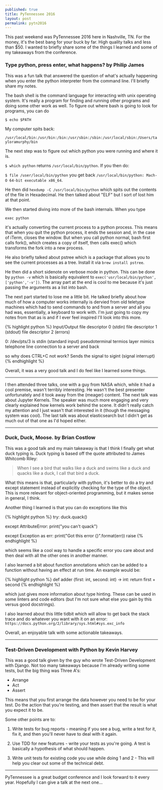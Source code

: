 ```yaml
---
published: true
title: PyTennessee 2016
layout: post
permalink: pytn2016
---
```

This past weekend was PyTennessee 2016 here in Nashville, TN. For the money, it's the best bang for your buck by far. High quality talks and less than $50. I wanted to briefly share some of the things I learned and some of my takeaways from the conference.

### Type python, press enter, what happens? by Philip James
This was a fun talk that answered the question of what's actually happening when you enter the python interpreter from the command line. I'll briefly share my notes.

The bash shell is the command language for interacting with unix operating system. It's really a program for finding and running other programs and doing some other work as well. To figure out where bash is going to look for programs, you can do 

`$ echo $PATH`

My computer spits back:

`/usr/local/bin:/usr/bin:/bin:/usr/sbin:/sbin:/usr/local/sbin:/Users/tayloramurphy/bin`

The next step was to figure out which python you were running and where it is.

`$ which python`  returns `/usr/local/bin/python`. If you then do:

`$ file /user/local/bin/python` you get back `/usr/local/bin/python: Mach-O 64-bit executable x86_64`. 

He then did `hexdump -C /usr/local/bin/python` which spits out the contents of the file in Hexadecimal. He then talked about "ELF" but I sort of lost him at that point.

We then started diving into more of the bash internals. When you type 

`exec python`

it's actually converting the current process to a python process. This means that when you quit the python process, it ends the session and, in the case of iTerm, closes the window. But when you call python normal, bash first calls fork(), which creates a copy of itself, then calls exec() which transforms the fork into a new process. 

He also briefly talked about pstree which is a package that allows you to see the current processes as a tree. Install it via `brew install pstree`.

He then did a short sidenote on verbose mode in python. This can be done by `python -v` which is basically equivalent to `exec('usr/local/bin/python', ['python','-v'])`. The array part at the end is cool to me because it's just passing the arguments as a list into bash.

The next part started to lose me a little bit. He talked briefly about how much of how a computer works internally is dervied from old teletype machines which had to send commands to and from a server and all you had was, essentially, a keyboard to work with. I'm just going to copy my notes from that as is and if I ever feel inspired I'll look into this more.

{% highlight python %}
Input/Output
file descriptor 0 (stdin)
file descriptor 1 (stdout)
file descriptor 2 (errors)

0: /dev/pts/3 is stdin (standard input) pseudoterminal
termios layer mimics telephone line connection to a server and back

so why does CTRL+C not work? Sends the signal to sigint (signal interrupt)
{% endhighlight %}

Overall, it was a very good talk and I do feel like I learned some things.

---

I then attended three talks, one with a guy from NASA which, while it had a cool premise, wasn't terribly interesting. He wasn't the best presenter unfortunately and it took away from the (meager) content. The next talk was about Jupyter Kernels. The speaker was much more engaging and very clearly explained how kernels work behind the scene. It didn't really catch my attention and I just wasn't that interested in it (though the messaging system was cool). The last talk was about elasticsearch but I didn't get as much out of that one as I'd hoped either.

---
### Duck, Duck, Moose. by Brian Costlow
This was a good talk and my main takeaway is that I think I finally get what duck typing is. Duck typing is based off the quote attributed to James Whitcomb Riley:

> When I see a bird that walks like a duck and swims like a duck and quacks like a duck, I call that bird a duck.

What this means is that, particularly with python, it's better to do a try and except statement instead of explicitly checking for the type of the object. This is more relevant for object-oriented programming, but it makes sense in general, I think.

Another thing I learned is that you can do exceptions like this 

{% highlight python %}
try:
	duck.quack()

except AttributeError:
	print("you can't quack")

except Exception as err:
	print("Got this error {}".format(err))
	raise 
{% endhighlight %}

which seems like a cool way to handle a specific error you care about and then deal with all the other ones in another manner. 

I also learned a bit about function annotations which can be added to a function without having an effect at run time. An example would be:

{% highlight python %}
def adder (first: int, second: int) -> int:
	return first + second
{% endhighlight %}

which just gives more information about type hinting. These can be used in some linters and code editors (but I'm not sure what else you gain by this versus good docstrings).

I also learned about this little tidbit which will allow to get back the stack trace and do whatever you want with it on an error: `https://docs.python.org/2/library/sys.html#sys.exc_info`

Overall, an enjoyable talk with some actionable takeaways.

--- 
### Test-Driven Development with Python by Kevin Harvey
This was a good talk given by the guy who wrote Test-Driven Development with Django. Not too many takeaways because I'm already writing some tests, but the big thing was Three A's:

* Arrange
* Act
* Assert

This means that you first arrange the data however you need to be for your test. Do the action that you're testing, and then assert that the result is what you expect it to be.

Some other points are to:

1. Write tests for bug reports - meaning if you see a bug, write a test for it, fix it, and then you'll never have to deal with it again.

2. Use TDD for new features - write your tests as you're going. A test is basically a hypothesis of what should happen. 

3. Write unit tests for existing code you use while doing 1 and 2 - This will help you clear out some of the technical debt.

---
PyTennessee is a great budget conference and I look forward to it every year. Hopefully I can give a talk at the next one...